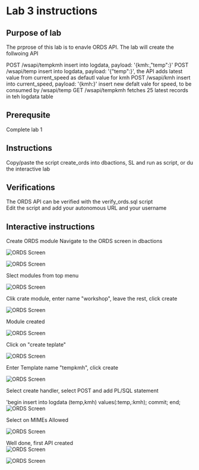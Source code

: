 # Lab 3 instructions

## Purpose of lab

The prprose of this lab is to enavle ORDS API.
The lab will create the follwoing API

POST /wsapi/tempkmh    insert into logdata, payload: '{kmh:<current speed>,"temp":<current temp>}'
POST /wsapi/temp    insert into logdata, payload: '{"temp":<current temp>}', the API adds latest value from current_speed as defautl value for kmh
POST /wsapi/kmh    insert into current_speed, payload: '{kmh:<current speed>}' insert new defalt vale for speed, to be consumed by /wsapi/temp
GET /wsapi/tempkmh  fetches 25 latest records in teh logdata table

## Prerequsite

Complete lab 1

## Instructions

Copy/paste the script create_ords into dbactions, SL and run as script, or du the interactive lab

## Verifications
  
The ORDS API can be verified with the verify_ords.sql script  
Edit the script and add your autonomous URL and your username

## Interactive instructions

Create ORDS module
Navigate to the ORDS screen in dbactions  

![ORDS Screen](../images/ords1.JPG)

![ORDS Screen](../images/ords2.JPG)

Slect modules from top menu  

![ORDS Screen](../images/ords3.JPG)
  
Clik crate module, enter name "workshop", leave the rest, click create  

![ORDS Screen](../images/ords4.JPG)
  
Module created  

![ORDS Screen](../images/ords5.JPG)
  
Click on "create teplate"  

![ORDS Screen](../images/ords6.JPG)
  
Enter Template name "tempkmh", click create  

![ORDS Screen](../images/ords7.JPG)
  
Select create handler, select POST and add PL/SQL statement  

'begin insert into logdata (temp,kmh) values(:temp,:kmh); commit; end;
  ![ORDS Screen](../images/ords12.JPG)
  
Select on MIMEs Allowed  

![ORDS Screen](../images/ords14.JPG)
  
Well done, first API created  
![ORDS Screen](../images/ords15.JPG)

![ORDS Screen](../images/ords16.JPG)
